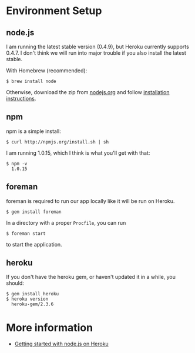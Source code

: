 # Environment Setup

## node.js

I am running the latest stable version (0.4.9), but Heroku currently supports 0.4.7. I don't think we will run into major trouble if you also install the latest stable.

With Homebrew (recommended):

    $ brew install node

Otherwise, download the zip from [nodejs.org](http://nodejs.org/#download) and follow [installation instructions](https://github.com/joyent/node/wiki/Installation).

## npm

npm is a simple install:

    $ curl http://npmjs.org/install.sh | sh

I am running 1.0.15, which I think is what you'll get with that:

    $ npm -v
      1.0.15

## foreman

foreman is required to run our app locally like it will be run on Heroku.

    $ gem install foreman

In a directory with a proper `Procfile`, you can run

    $ foreman start

to start the application.

## heroku

If you don't have the heroku gem, or haven't updated it in a while, you should:

    $ gem install heroku
    $ heroku version
      heroku-gem/2.3.6

# More information

* [Getting started with node.js on Heroku](http://devcenter.heroku.com/articles/node-js)